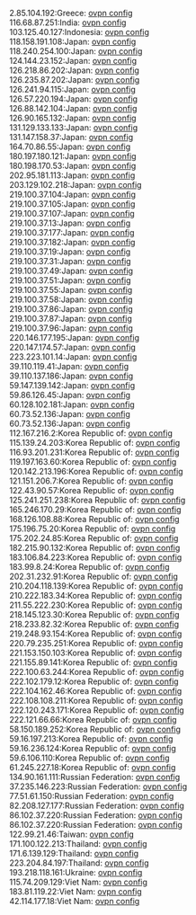 2.85.104.192:Greece: [ovpn config](vpn/2_85_104_192.ovpn)  
116.68.87.251:India: [ovpn config](vpn/116_68_87_251.ovpn)  
103.125.40.127:Indonesia: [ovpn config](vpn/103_125_40_127.ovpn)  
118.158.191.108:Japan: [ovpn config](vpn/118_158_191_108.ovpn)  
118.240.254.100:Japan: [ovpn config](vpn/118_240_254_100.ovpn)  
124.144.23.152:Japan: [ovpn config](vpn/124_144_23_152.ovpn)  
126.218.86.202:Japan: [ovpn config](vpn/126_218_86_202.ovpn)  
126.235.87.202:Japan: [ovpn config](vpn/126_235_87_202.ovpn)  
126.241.94.115:Japan: [ovpn config](vpn/126_241_94_115.ovpn)  
126.57.220.194:Japan: [ovpn config](vpn/126_57_220_194.ovpn)  
126.88.142.104:Japan: [ovpn config](vpn/126_88_142_104.ovpn)  
126.90.165.132:Japan: [ovpn config](vpn/126_90_165_132.ovpn)  
131.129.133.133:Japan: [ovpn config](vpn/131_129_133_133.ovpn)  
131.147.158.37:Japan: [ovpn config](vpn/131_147_158_37.ovpn)  
164.70.86.55:Japan: [ovpn config](vpn/164_70_86_55.ovpn)  
180.197.180.121:Japan: [ovpn config](vpn/180_197_180_121.ovpn)  
180.198.170.53:Japan: [ovpn config](vpn/180_198_170_53.ovpn)  
202.95.181.113:Japan: [ovpn config](vpn/202_95_181_113.ovpn)  
203.129.102.218:Japan: [ovpn config](vpn/203_129_102_218.ovpn)  
219.100.37.104:Japan: [ovpn config](vpn/219_100_37_104.ovpn)  
219.100.37.105:Japan: [ovpn config](vpn/219_100_37_105.ovpn)  
219.100.37.107:Japan: [ovpn config](vpn/219_100_37_107.ovpn)  
219.100.37.13:Japan: [ovpn config](vpn/219_100_37_13.ovpn)  
219.100.37.177:Japan: [ovpn config](vpn/219_100_37_177.ovpn)  
219.100.37.182:Japan: [ovpn config](vpn/219_100_37_182.ovpn)  
219.100.37.19:Japan: [ovpn config](vpn/219_100_37_19.ovpn)  
219.100.37.31:Japan: [ovpn config](vpn/219_100_37_31.ovpn)  
219.100.37.49:Japan: [ovpn config](vpn/219_100_37_49.ovpn)  
219.100.37.51:Japan: [ovpn config](vpn/219_100_37_51.ovpn)  
219.100.37.55:Japan: [ovpn config](vpn/219_100_37_55.ovpn)  
219.100.37.58:Japan: [ovpn config](vpn/219_100_37_58.ovpn)  
219.100.37.86:Japan: [ovpn config](vpn/219_100_37_86.ovpn)  
219.100.37.87:Japan: [ovpn config](vpn/219_100_37_87.ovpn)  
219.100.37.96:Japan: [ovpn config](vpn/219_100_37_96.ovpn)  
220.146.177.195:Japan: [ovpn config](vpn/220_146_177_195.ovpn)  
220.147.174.57:Japan: [ovpn config](vpn/220_147_174_57.ovpn)  
223.223.101.14:Japan: [ovpn config](vpn/223_223_101_14.ovpn)  
39.110.119.41:Japan: [ovpn config](vpn/39_110_119_41.ovpn)  
39.110.137.186:Japan: [ovpn config](vpn/39_110_137_186.ovpn)  
59.147.139.142:Japan: [ovpn config](vpn/59_147_139_142.ovpn)  
59.86.126.45:Japan: [ovpn config](vpn/59_86_126_45.ovpn)  
60.128.102.181:Japan: [ovpn config](vpn/60_128_102_181.ovpn)  
60.73.52.136:Japan: [ovpn config](vpn/60_73_52_136.ovpn)  
60.73.52.136:Japan: [ovpn config](vpn/60_73_52_136.ovpn)  
112.167.216.2:Korea Republic of: [ovpn config](vpn/112_167_216_2.ovpn)  
115.139.24.203:Korea Republic of: [ovpn config](vpn/115_139_24_203.ovpn)  
116.93.201.231:Korea Republic of: [ovpn config](vpn/116_93_201_231.ovpn)  
119.197.163.60:Korea Republic of: [ovpn config](vpn/119_197_163_60.ovpn)  
120.142.213.196:Korea Republic of: [ovpn config](vpn/120_142_213_196.ovpn)  
121.151.206.7:Korea Republic of: [ovpn config](vpn/121_151_206_7.ovpn)  
122.43.90.57:Korea Republic of: [ovpn config](vpn/122_43_90_57.ovpn)  
125.241.251.238:Korea Republic of: [ovpn config](vpn/125_241_251_238.ovpn)  
165.246.170.29:Korea Republic of: [ovpn config](vpn/165_246_170_29.ovpn)  
168.126.108.88:Korea Republic of: [ovpn config](vpn/168_126_108_88.ovpn)  
175.196.75.20:Korea Republic of: [ovpn config](vpn/175_196_75_20.ovpn)  
175.202.24.85:Korea Republic of: [ovpn config](vpn/175_202_24_85.ovpn)  
182.215.90.132:Korea Republic of: [ovpn config](vpn/182_215_90_132.ovpn)  
183.106.84.223:Korea Republic of: [ovpn config](vpn/183_106_84_223.ovpn)  
183.99.8.24:Korea Republic of: [ovpn config](vpn/183_99_8_24.ovpn)  
202.31.232.91:Korea Republic of: [ovpn config](vpn/202_31_232_91.ovpn)  
210.204.118.139:Korea Republic of: [ovpn config](vpn/210_204_118_139.ovpn)  
210.222.183.34:Korea Republic of: [ovpn config](vpn/210_222_183_34.ovpn)  
211.55.222.230:Korea Republic of: [ovpn config](vpn/211_55_222_230.ovpn)  
218.145.123.30:Korea Republic of: [ovpn config](vpn/218_145_123_30.ovpn)  
218.233.82.32:Korea Republic of: [ovpn config](vpn/218_233_82_32.ovpn)  
219.248.93.154:Korea Republic of: [ovpn config](vpn/219_248_93_154.ovpn)  
220.79.235.251:Korea Republic of: [ovpn config](vpn/220_79_235_251.ovpn)  
221.153.150.103:Korea Republic of: [ovpn config](vpn/221_153_150_103.ovpn)  
221.155.89.141:Korea Republic of: [ovpn config](vpn/221_155_89_141.ovpn)  
222.100.63.244:Korea Republic of: [ovpn config](vpn/222_100_63_244.ovpn)  
222.102.179.12:Korea Republic of: [ovpn config](vpn/222_102_179_12.ovpn)  
222.104.162.46:Korea Republic of: [ovpn config](vpn/222_104_162_46.ovpn)  
222.108.108.211:Korea Republic of: [ovpn config](vpn/222_108_108_211.ovpn)  
222.120.243.171:Korea Republic of: [ovpn config](vpn/222_120_243_171.ovpn)  
222.121.66.66:Korea Republic of: [ovpn config](vpn/222_121_66_66.ovpn)  
58.150.189.252:Korea Republic of: [ovpn config](vpn/58_150_189_252.ovpn)  
59.16.197.213:Korea Republic of: [ovpn config](vpn/59_16_197_213.ovpn)  
59.16.236.124:Korea Republic of: [ovpn config](vpn/59_16_236_124.ovpn)  
59.6.106.110:Korea Republic of: [ovpn config](vpn/59_6_106_110.ovpn)  
61.245.227.18:Korea Republic of: [ovpn config](vpn/61_245_227_18.ovpn)  
134.90.161.111:Russian Federation: [ovpn config](vpn/134_90_161_111.ovpn)  
37.235.146.223:Russian Federation: [ovpn config](vpn/37_235_146_223.ovpn)  
77.51.61.150:Russian Federation: [ovpn config](vpn/77_51_61_150.ovpn)  
82.208.127.177:Russian Federation: [ovpn config](vpn/82_208_127_177.ovpn)  
86.102.37.220:Russian Federation: [ovpn config](vpn/86_102_37_220.ovpn)  
86.102.37.220:Russian Federation: [ovpn config](vpn/86_102_37_220.ovpn)  
122.99.21.46:Taiwan: [ovpn config](vpn/122_99_21_46.ovpn)  
171.100.122.213:Thailand: [ovpn config](vpn/171_100_122_213.ovpn)  
171.6.139.129:Thailand: [ovpn config](vpn/171_6_139_129.ovpn)  
223.204.84.197:Thailand: [ovpn config](vpn/223_204_84_197.ovpn)  
193.218.118.161:Ukraine: [ovpn config](vpn/193_218_118_161.ovpn)  
115.74.209.129:Viet Nam: [ovpn config](vpn/115_74_209_129.ovpn)  
183.81.119.22:Viet Nam: [ovpn config](vpn/183_81_119_22.ovpn)  
42.114.177.18:Viet Nam: [ovpn config](vpn/42_114_177_18.ovpn)  

